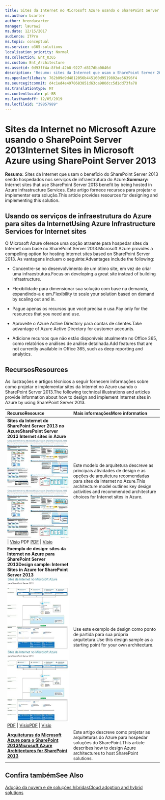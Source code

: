 ```yaml
---
title: Sites da Internet no Microsoft Azure usando o SharePoint Server 2013
ms.author: bcarter
author: brendacarter
manager: laurawi
ms.date: 12/15/2017
audience: ITPro
ms.topic: conceptual
ms.service: o365-solutions
localization_priority: Normal
ms.collection: Ent_O365
ms.custom: Ent_Architecture
ms.assetid: 0d93ff4a-8fbd-42b8-9227-d817dba0046d
description: 'Resumo: sites da Internet que usam o SharePoint Server 2013 benefícios hospedados nos serviços de infraestrutura do Azure. Este artigo fornece recursos para projetar e implementar esta solução.'
ms.openlocfilehash: 762b09d9d4812056b445160d9519802ae56396f4
ms.sourcegitcommit: d4c1ed4e4970683851d63ca980dcc5d1dd73fa78
ms.translationtype: MT
ms.contentlocale: pt-BR
ms.lasthandoff: 12/05/2019
ms.locfileid: "39857989"
---
```

# <a name="internet-sites-in-microsoft-azure-using-sharepoint-server-2013"></a><span data-ttu-id="ef87a-104">Sites da Internet no Microsoft Azure usando o SharePoint Server 2013</span><span class="sxs-lookup"><span data-stu-id="ef87a-104">Internet Sites in Microsoft Azure using SharePoint Server 2013</span></span>

 <span data-ttu-id="ef87a-105">**Resumo:** Sites da Internet que usam o benefício do SharePoint Server 2013 sendo hospedados nos serviços de infraestrutura do Azure.</span><span class="sxs-lookup"><span data-stu-id="ef87a-105">**Summary:** Internet sites that use SharePoint Server 2013 benefit by being hosted in Azure Infrastructure Services.</span></span> <span data-ttu-id="ef87a-106">Este artigo fornece recursos para projetar e implementar esta solução.</span><span class="sxs-lookup"><span data-stu-id="ef87a-106">This article provides resources for designing and implementing this solution.</span></span>
  
## <a name="using-azure-infrastructure-services-for-internet-sites"></a><span data-ttu-id="ef87a-107">Usando os serviços de infraestrutura do Azure para sites da Internet</span><span class="sxs-lookup"><span data-stu-id="ef87a-107">Using Azure Infrastructure Services for Internet sites</span></span>

<span data-ttu-id="ef87a-108">O Microsoft Azure oferece uma opção atraente para hospedar sites da Internet com base no SharePoint Server 2013.</span><span class="sxs-lookup"><span data-stu-id="ef87a-108">Microsoft Azure provides a compelling option for hosting Internet sites based on SharePoint Server 2013.</span></span> <span data-ttu-id="ef87a-109">As vantagens incluem o seguinte:</span><span class="sxs-lookup"><span data-stu-id="ef87a-109">Advantages include the following:</span></span>
  
- <span data-ttu-id="ef87a-110">Concentre-se no desenvolvimento de um ótimo site, em vez de criar uma infraestrutura.</span><span class="sxs-lookup"><span data-stu-id="ef87a-110">Focus on developing a great site instead of building infrastructure.</span></span>
    
- <span data-ttu-id="ef87a-111">Flexibilidade para dimensionar sua solução com base na demanda, expandindo-a e em.</span><span class="sxs-lookup"><span data-stu-id="ef87a-111">Flexibility to scale your solution based on demand by scaling out and in.</span></span>
    
- <span data-ttu-id="ef87a-112">Pague apenas os recursos que você precisa e usa.</span><span class="sxs-lookup"><span data-stu-id="ef87a-112">Pay only for the resources that you need and use.</span></span>
    
- <span data-ttu-id="ef87a-113">Aproveite o Azure Active Directory para contas de clientes.</span><span class="sxs-lookup"><span data-stu-id="ef87a-113">Take advantage of Azure Active Directory for customer accounts.</span></span>
    
- <span data-ttu-id="ef87a-114">Adicione recursos que não estão disponíveis atualmente no Office 365, como relatórios e análises de análise detalhada.</span><span class="sxs-lookup"><span data-stu-id="ef87a-114">Add features that are not currently available in Office 365, such as deep reporting and analytics.</span></span>
    
## <a name="resources"></a><span data-ttu-id="ef87a-115">Recursos</span><span class="sxs-lookup"><span data-stu-id="ef87a-115">Resources</span></span>

<span data-ttu-id="ef87a-116">As ilustrações e artigos técnicos a seguir fornecem informações sobre como projetar e implementar sites da Internet no Azure usando o SharePoint Server 2013.</span><span class="sxs-lookup"><span data-stu-id="ef87a-116">The following technical illustrations and articles provide information about how to design and implement Internet sites in Azure by using SharePoint Server 2013.</span></span>
  
|<span data-ttu-id="ef87a-117">**Recurso**</span><span class="sxs-lookup"><span data-stu-id="ef87a-117">**Resource**</span></span>|<span data-ttu-id="ef87a-118">**Mais informações**</span><span class="sxs-lookup"><span data-stu-id="ef87a-118">**More information**</span></span>|
|:-----|:-----|
|<span data-ttu-id="ef87a-119">**Sites da Internet do SharePoint Server 2013 no Azure**</span><span class="sxs-lookup"><span data-stu-id="ef87a-119">**SharePoint Server 2013 Internet sites in Azure**</span></span> <br/> <span data-ttu-id="ef87a-120">[![Imagem de sites da Internet em Azure usando SharePoint](media/MS-AZ-SPInternetSites.jpg)          ](https://go.microsoft.com/fwlink/p/?LinkId=392552)</span><span class="sxs-lookup"><span data-stu-id="ef87a-120">[![Image of Internet sites in Azure using SharePoint](media/MS-AZ-SPInternetSites.jpg)          ](https://go.microsoft.com/fwlink/p/?LinkId=392552)</span></span> <br/> <span data-ttu-id="ef87a-121">[](https://go.microsoft.com/fwlink/p/?LinkId=392552)\| [           ](https://go.microsoft.com/fwlink/p/?LinkId=392551) [Visio](https://go.microsoft.com/fwlink/p/?LinkId=392551) PDF  </span><span class="sxs-lookup"><span data-stu-id="ef87a-121">[PDF](https://go.microsoft.com/fwlink/p/?LinkId=392552)  \| [          ](https://go.microsoft.com/fwlink/p/?LinkId=392551)[Visio](https://go.microsoft.com/fwlink/p/?LinkId=392551)</span></span> <br/> |<span data-ttu-id="ef87a-122">Este modelo de arquitetura descreve as principais atividades de design e as opções de arquitetura recomendadas para sites da Internet no Azure.</span><span class="sxs-lookup"><span data-stu-id="ef87a-122">This architecture model outlines key design activities and recommended architecture choices for Internet sites in Azure.</span></span>  <br/> |
|<span data-ttu-id="ef87a-123">**Exemplo de design: sites da Internet no Azure para SharePoint Server 2013**</span><span class="sxs-lookup"><span data-stu-id="ef87a-123">**Design sample: Internet Sites in Azure for SharePoint Server 2013**</span></span> <br/> <span data-ttu-id="ef87a-124">[![Imagem da amostra de design: sites das Internet no Microsoft Azure para SharePoint 2013](media/MS-AZ-InternetSitesDesignSample.jpg)](https://go.microsoft.com/fwlink/p/?LinkId=392549)</span><span class="sxs-lookup"><span data-stu-id="ef87a-124">[![Image of the Design sample: Internet sites in Microsoft Azure for SharePoint 2013](media/MS-AZ-InternetSitesDesignSample.jpg)          ](https://go.microsoft.com/fwlink/p/?LinkId=392549)</span></span> <br/> <span data-ttu-id="ef87a-125">[PDF](https://go.microsoft.com/fwlink/p/?LinkId=392549)  \| [Visio](https://go.microsoft.com/fwlink/p/?LinkId=392548)</span><span class="sxs-lookup"><span data-stu-id="ef87a-125">[PDF](https://go.microsoft.com/fwlink/p/?LinkId=392549)  \| [Visio](https://go.microsoft.com/fwlink/p/?LinkId=392548)</span></span> <br/> |<span data-ttu-id="ef87a-126">Use este exemplo de design como ponto de partida para sua própria arquitetura.</span><span class="sxs-lookup"><span data-stu-id="ef87a-126">Use this design sample as a starting point for your own architecture.</span></span>  <br/> |
|<span data-ttu-id="ef87a-127">**[Arquiteturas do Microsoft Azure para o SharePoint 2013](microsoft-azure-architectures-for-sharepoint-2013.md)**</span><span class="sxs-lookup"><span data-stu-id="ef87a-127">**[Microsoft Azure Architectures for SharePoint 2013](microsoft-azure-architectures-for-sharepoint-2013.md)**</span></span> <br/> |<span data-ttu-id="ef87a-128">Este artigo descreve como projetar as arquiteturas do Azure para hospedar soluções do SharePoint.</span><span class="sxs-lookup"><span data-stu-id="ef87a-128">This article describes how to design Azure architectures to host SharePoint solutions.</span></span>  <br/> |

## <a name="see-also"></a><span data-ttu-id="ef87a-129">Confira também</span><span class="sxs-lookup"><span data-stu-id="ef87a-129">See Also</span></span>

[<span data-ttu-id="ef87a-130">Adoção da nuvem e de soluções híbridas</span><span class="sxs-lookup"><span data-stu-id="ef87a-130">Cloud adoption and hybrid solutions</span></span>](cloud-adoption-and-hybrid-solutions.md)



